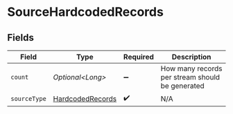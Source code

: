 # SourceHardcodedRecords


## Fields

| Field                                                       | Type                                                        | Required                                                    | Description                                                 |
| ----------------------------------------------------------- | ----------------------------------------------------------- | ----------------------------------------------------------- | ----------------------------------------------------------- |
| `count`                                                     | *Optional\<Long>*                                           | :heavy_minus_sign:                                          | How many records per stream should be generated             |
| `sourceType`                                                | [HardcodedRecords](../../models/shared/HardcodedRecords.md) | :heavy_check_mark:                                          | N/A                                                         |